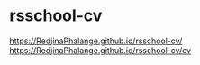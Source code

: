 # rsschool-cv
https://RedjinaPhalange.github.io/rsschool-cv/
https://RedjinaPhalange.github.io/rsschool-cv/cv
